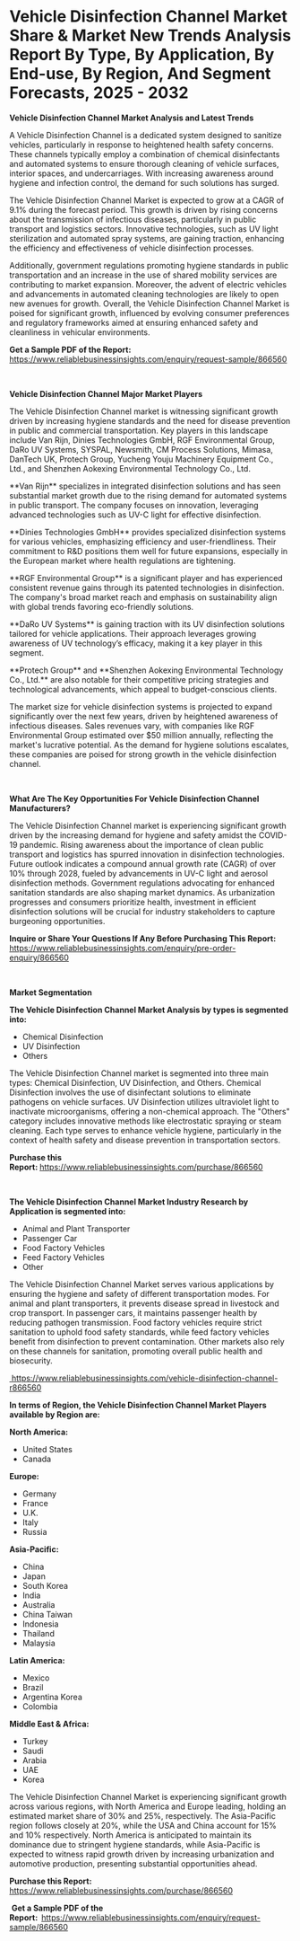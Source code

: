 <p><h1>Vehicle Disinfection Channel Market Share & Market New Trends Analysis Report By Type, By Application, By End-use, By Region, And Segment Forecasts, 2025 - 2032</h1></p><p><strong>Vehicle Disinfection Channel Market Analysis and Latest Trends</strong></p>
<p><p>A Vehicle Disinfection Channel is a dedicated system designed to sanitize vehicles, particularly in response to heightened health safety concerns. These channels typically employ a combination of chemical disinfectants and automated systems to ensure thorough cleaning of vehicle surfaces, interior spaces, and undercarriages. With increasing awareness around hygiene and infection control, the demand for such solutions has surged.</p><p>The Vehicle Disinfection Channel Market is expected to grow at a CAGR of 9.1% during the forecast period. This growth is driven by rising concerns about the transmission of infectious diseases, particularly in public transport and logistics sectors. Innovative technologies, such as UV light sterilization and automated spray systems, are gaining traction, enhancing the efficiency and effectiveness of vehicle disinfection processes.</p><p>Additionally, government regulations promoting hygiene standards in public transportation and an increase in the use of shared mobility services are contributing to market expansion. Moreover, the advent of electric vehicles and advancements in automated cleaning technologies are likely to open new avenues for growth. Overall, the Vehicle Disinfection Channel Market is poised for significant growth, influenced by evolving consumer preferences and regulatory frameworks aimed at ensuring enhanced safety and cleanliness in vehicular environments.</p></p>
<p><strong>Get a Sample PDF of the Report:&nbsp;</strong> <a href="https://www.reliablebusinessinsights.com/enquiry/request-sample/866560?utm_campaign=3537&utm_medium=2&utm_source=Github&utm_content=ia&utm_term=16042025&utm_id=vehicle-disinfection-channel">https://www.reliablebusinessinsights.com/enquiry/request-sample/866560</a></p>
<p>&nbsp;</p>
<p><strong>Vehicle Disinfection Channel Major Market Players</strong></p>
<p><p>The Vehicle Disinfection Channel market is witnessing significant growth driven by increasing hygiene standards and the need for disease prevention in public and commercial transportation. Key players in this landscape include Van Rijn, Dinies Technologies GmbH, RGF Environmental Group, DaRo UV Systems, SYSPAL, Newsmith, CM Process Solutions, Mimasa, DanTech UK, Protech Group, Yucheng Youju Machinery Equipment Co., Ltd., and Shenzhen Aokexing Environmental Technology Co., Ltd.</p><p>**Van Rijn** specializes in integrated disinfection solutions and has seen substantial market growth due to the rising demand for automated systems in public transport. The company focuses on innovation, leveraging advanced technologies such as UV-C light for effective disinfection.</p><p>**Dinies Technologies GmbH** provides specialized disinfection systems for various vehicles, emphasizing efficiency and user-friendliness. Their commitment to R&D positions them well for future expansions, especially in the European market where health regulations are tightening. </p><p>**RGF Environmental Group** is a significant player and has experienced consistent revenue gains through its patented technologies in disinfection. The company's broad market reach and emphasis on sustainability align with global trends favoring eco-friendly solutions.</p><p>**DaRo UV Systems** is gaining traction with its UV disinfection solutions tailored for vehicle applications. Their approach leverages growing awareness of UV technology’s efficacy, making it a key player in this segment.</p><p>**Protech Group** and **Shenzhen Aokexing Environmental Technology Co., Ltd.** are also notable for their competitive pricing strategies and technological advancements, which appeal to budget-conscious clients.</p><p>The market size for vehicle disinfection systems is projected to expand significantly over the next few years, driven by heightened awareness of infectious diseases. Sales revenues vary, with companies like RGF Environmental Group estimated over $50 million annually, reflecting the market's lucrative potential. As the demand for hygiene solutions escalates, these companies are poised for strong growth in the vehicle disinfection channel.</p></p>
<p>&nbsp;</p>
<p><strong>What Are The Key Opportunities For Vehicle Disinfection Channel Manufacturers?</strong></p>
<p><p>The Vehicle Disinfection Channel market is experiencing significant growth driven by the increasing demand for hygiene and safety amidst the COVID-19 pandemic. Rising awareness about the importance of clean public transport and logistics has spurred innovation in disinfection technologies. Future outlook indicates a compound annual growth rate (CAGR) of over 10% through 2028, fueled by advancements in UV-C light and aerosol disinfection methods. Government regulations advocating for enhanced sanitation standards are also shaping market dynamics. As urbanization progresses and consumers prioritize health, investment in efficient disinfection solutions will be crucial for industry stakeholders to capture burgeoning opportunities.</p></p>
<p><strong>Inquire or Share Your Questions If Any Before Purchasing This Report:</strong> <a href="https://www.reliablebusinessinsights.com/enquiry/pre-order-enquiry/866560?utm_campaign=3537&utm_medium=2&utm_source=Github&utm_content=ia&utm_term=16042025&utm_id=vehicle-disinfection-channel">https://www.reliablebusinessinsights.com/enquiry/pre-order-enquiry/866560</a></p>
<p>&nbsp;</p>
<p><strong>Market Segmentation</strong></p>
<p><strong>The Vehicle Disinfection Channel Market Analysis by types is segmented into:</strong></p>
<p><ul><li>Chemical Disinfection</li><li>UV Disinfection</li><li>Others</li></ul></p>
<p><p>The Vehicle Disinfection Channel market is segmented into three main types: Chemical Disinfection, UV Disinfection, and Others. Chemical Disinfection involves the use of disinfectant solutions to eliminate pathogens on vehicle surfaces. UV Disinfection utilizes ultraviolet light to inactivate microorganisms, offering a non-chemical approach. The "Others" category includes innovative methods like electrostatic spraying or steam cleaning. Each type serves to enhance vehicle hygiene, particularly in the context of health safety and disease prevention in transportation sectors.</p></p>
<p><strong>Purchase this Report:&nbsp;</strong><a href="https://www.reliablebusinessinsights.com/purchase/866560?utm_campaign=3537&utm_medium=2&utm_source=Github&utm_content=ia&utm_term=16042025&utm_id=vehicle-disinfection-channel">https://www.reliablebusinessinsights.com/purchase/866560</a></p>
<p>&nbsp;</p>
<p><strong>The Vehicle Disinfection Channel Market Industry Research by Application is segmented into:</strong></p>
<p><ul><li>Animal and Plant Transporter</li><li>Passenger Car</li><li>Food Factory Vehicles</li><li>Feed Factory Vehicles</li><li>Other</li></ul></p>
<p><p>The Vehicle Disinfection Channel Market serves various applications by ensuring the hygiene and safety of different transportation modes. For animal and plant transporters, it prevents disease spread in livestock and crop transport. In passenger cars, it maintains passenger health by reducing pathogen transmission. Food factory vehicles require strict sanitation to uphold food safety standards, while feed factory vehicles benefit from disinfection to prevent contamination. Other markets also rely on these channels for sanitation, promoting overall public health and biosecurity.</p></p>
<p><a href="https://www.reliablebusinessinsights.com/vehicle-disinfection-channel-r866560?utm_campaign=3537&utm_medium=2&utm_source=Github&utm_content=ia&utm_term=16042025&utm_id=vehicle-disinfection-channel">&nbsp;https://www.reliablebusinessinsights.com/vehicle-disinfection-channel-r866560</a></p>
<p><strong>In terms of Region, the Vehicle Disinfection Channel Market Players available by Region are:</strong></p>
<p>
    <p> <strong> North America: </strong>
        <ul>
            <li>United States</li>
            <li>Canada</li>
        </ul>
        </p> 
    <p> <strong> Europe: </strong>
        <ul>
            <li>Germany</li>
            <li>France</li>
            <li>U.K.</li>
            <li>Italy</li>
            <li>Russia</li>
        </ul>
        </p> 
    <p> <strong> Asia-Pacific: </strong>
        <ul>
            <li>China</li>
            <li>Japan</li>
            <li>South Korea</li>
            <li>India</li>
            <li>Australia</li>
            <li>China Taiwan</li>
            <li>Indonesia</li>
            <li>Thailand</li>
            <li>Malaysia</li>
        </ul>
        </p> 
    <p> <strong> Latin America: </strong>
        <ul>
            <li>Mexico</li>
            <li>Brazil</li>
            <li>Argentina Korea</li>
            <li>Colombia</li>
        </ul>
        </p> 
    <p> <strong> Middle East & Africa: </strong>
        <ul>
            <li>Turkey</li>
            <li>Saudi</li>
            <li>Arabia</li>
            <li>UAE</li>
            <li>Korea</li>
        </ul>
    </p>
    </p>
<p><p>The Vehicle Disinfection Channel Market is experiencing significant growth across various regions, with North America and Europe leading, holding an estimated market share of 30% and 25%, respectively. The Asia-Pacific region follows closely at 20%, while the USA and China account for 15% and 10% respectively. North America is anticipated to maintain its dominance due to stringent hygiene standards, while Asia-Pacific is expected to witness rapid growth driven by increasing urbanization and automotive production, presenting substantial opportunities ahead.</p></p>
<p><strong>Purchase this Report: </strong><a href="https://www.reliablebusinessinsights.com/purchase/866560?utm_campaign=3537&utm_medium=2&utm_source=Github&utm_content=ia&utm_term=16042025&utm_id=vehicle-disinfection-channel">https://www.reliablebusinessinsights.com/purchase/866560</a></p>
<p>&nbsp;<strong>Get a Sample PDF of the Report:&nbsp;&nbsp;</strong><a href="https://www.reliablebusinessinsights.com/enquiry/request-sample/866560?utm_campaign=3537&utm_medium=2&utm_source=Github&utm_content=ia&utm_term=16042025&utm_id=vehicle-disinfection-channel">https://www.reliablebusinessinsights.com/enquiry/request-sample/866560</a></p>
<p><strong></strong></p>
<p><p></p><p></p><p></p></p>